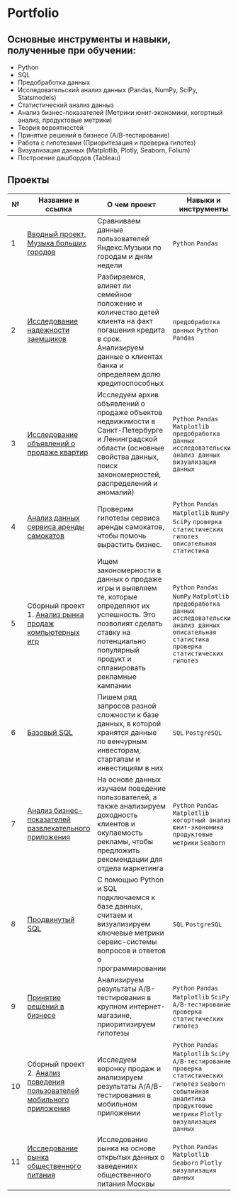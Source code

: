 # Portfolio
## Основные инструменты и навыки, полученные при обучении:
- Python
- SQL
- Предобработка данных
- Исследовательский анализ данных (Pandas, NumPy, SciPy, Statsmodels)
- Статистический анализ данныз
- Анализ бизнес-показателей (Метрики юнит-экономики, когортный анализ, продуктовые метрики)
- Теория вероятностей
- Принятие решений в бизнесе (А/В-тестирование)
- Работа с гипотезами (Приоритезация и проверка гипотез)
- Визуализация данных (Matplotlib, Plotly, Seaborn, Folium)
- Построение дашбордов (Tableau)

## Проекты
| №| Название и ссылка | О чем проект                                                     | Навыки и инструменты           |  
|-----------|-------------------|------------------------------------------------------------------|-----------------------------------|
|1              |[Вводный проект. Музыка больших городов](https://github.com/MarinaFilobok/Portfolio/tree/46e3a6585d9fff6c7cb8d14dbf28eaf72ec9dcc6/Music%20data)|Сравниваем данные пользователей Яндекс.Музыки по городам и дням недели|`Python` `Pandas`|
|2              |[Исследование надежности заемщиков](https://github.com/MarinaFilobok/Portfolio/tree/bc162f3c1461b80491265e594ff794de197059b8/Analysis%20of%20bank%20data)|Разбираемся, влияет ли семейное положение и количество детей клиента на факт погашения кредита в срок. Анализируем данные о клиентах банка и определяем долю кредитоспособных|`предобработка данных` `Python` `Pandas`|
|3              |[Исследование объявлений о продаже квартир](https://github.com/MarinaFilobok/Portfolio/tree/397b446b1b1d0ab87a9b254765d2390d4aaadaa6/Analysis%20of%20the%20real%20estate%20market%20of%20SPb)|Исследуем архив объявлений о продаже объектов недвижимости в Санкт-Петербурге и Ленинградской области (основные свойства данных, поиск закономерностей, распределений и аномалий)|`Python` `Pandas` `Matplotlib` `предобработка данных` `исследовательский анализ данных` `визуализация данных`|
|4              |[Анализ данных сервиса аренды самокатов](https://github.com/MarinaFilobok/Portfolio/tree/aa00efa6f1b8aa50e7a8218a3ebdca038f0874f1/Scooter%20rental%20user%20behaviour)|Проверим гипотезы сервиса аренды самокатов, чтобы помочь вырастить бизнес.| `Python` `Pandas` `Matplotlib` `NumPy` `SciPy` `проверка статистических гипотез` `описательная статистика`|
|5              |Сборный проект 1. [Анализ рынка продаж компьютерных игр](https://github.com/MarinaFilobok/Portfolio/tree/bc162f3c1461b80491265e594ff794de197059b8/Game%20Sales%20Analysis)|Ищем закономерности в данных о продаже игры и выявляем те, которые определяют их успешность. Это позволият сделать ставку на потенциально популярный продукт и спланировать рекламные кампании|`Python` `Pandas` `NumPy` `Matplotlib` `предобработка данных` `исследовательский анализ данных` `описательная статистика` `проверка статистических гипотез`|
|6              |[Базовый SQL](https://github.com/MarinaFilobok/Portfolio/tree/bc162f3c1461b80491265e594ff794de197059b8/SQL%20base)|Пишем ряд запросов разной сложности к базе данных, в которой хранятся данные по венчурным инвесторам, стартапам и инвестициям в них|`SQL` `PostgreSQL`|
|7              |[Анализ бизнес-показателей развлекательного приложения](https://github.com/MarinaFilobok/Portfolio/tree/bc162f3c1461b80491265e594ff794de197059b8/Analysis%20of%20business%20indicators)|На основе данных изучаем поведение пользователей, а также анализируем доходность клиентов и окупаемость рекламы, чтобы предложить рекомендации для отдела маркетинга|`Python` `Pandas` `Matplotlib` `когортный анализ` `юнит-экономика` `продуктовые метрики` `Seaborn`|
|8              |[Продвинутый SQL](https://github.com/MarinaFilobok/Portfolio/tree/615acef9edbfed3fcb2acb2e5cd2104218c3f585/SQL%20Advanced)|С помощью Python и SQL подключаемся к базе данных, считаем и визуализируем ключевые метрики сервис-системы вопросов и ответов о программировании|`SQL` `PostgreSQL`|
|9              |[Принятие решений в бизнесе](https://github.com/MarinaFilobok/Portfolio/tree/615acef9edbfed3fcb2acb2e5cd2104218c3f585/A%7CB%20testing)|Анализируем результаты A/B-тестирования в крупном интернет-магазине, приоритизируем гипотезы|`Python` `Pandas` `Matplotlib` `SciPy` `A/B-тестирование` `проверка статистических гипотез`|
|10             |Сборный проект 2. [Анализ поведения пользователей мобильного приложения](https://github.com/MarinaFilobok/Portfolio/tree/615acef9edbfed3fcb2acb2e5cd2104218c3f585/User%20behaviour%20of%20app%20)|Исследуем воронку продаж и анализируем результаты A/A/B-тестирования в мобильном приложении|`Python` `Pandas` `Matplotlib` `SciPy` `A/B-тестирование` `проверка статистических гипотез` `Seaborn` `событийная аналитика` `продуктовые метрики` `Plotly` `визуализация данных`|
|11             |[Исследование рынка общественного питания](https://github.com/MarinaFilobok/Portfolio/tree/615acef9edbfed3fcb2acb2e5cd2104218c3f585/The%20market%20of%20public%20catering)|Исследование рынка на основе открытых данных о заведениях общественного питания Москвы|`Python` `Pandas` `Matplotlib` `Seaborn` `Plotly` `визуализация данных`|
